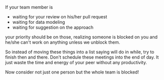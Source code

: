 <!--


---
 'Opinion : Unblock the peers first'
date: 2018-12-15 00:05:00 IST
updated: 2018-12-15 00:05:00 IST
categories: opinion
---

-->
<!DOCTYPE html>
<html>

<head>
  <title>basic-git-workflow</title>
  <meta charset="utf-8">
  <meta name="viewport" content="width=device-width, initial-scale=1.0">


  <link rel="stylesheet" href="./css/bootstrap.css">
  <link rel="stylesheet" href="./css/bootstrap.grid.css">
  <link rel="stylesheet" href="./css/bootstrap.min.css">
  <link rel="stylesheet" href="./css/bootstrap-reboot.min.css">
  <link rel="stylesheet" href="./css/bootstrap.css.map">
  <link rel="stylesheet" href="./css/blog-home.css">
  <link rel="stylesheet" href="./css/prism.css">
  <script async defer src="./css/prism.js"></script>
</head>
<!--------------------------------------------------------------------------------------------------->
<!--------------------------------------------------------------------------------------------------->
<!--------------------------------------------------------------------------------------------------->
<!--------------------------------------------------------------------------------------------------->
<!--------------------------------------------------------------------------------------------------->




<body>

If your team member is 

* waiting for your review on his/her pull request 
* waiting for data modeling
* waiting for suggestion on the approach

your priority should be on those, realizing someone is blocked on you and he/she can't work on anything 
unless we unblock them.

So instead of moving these things into a list saying will do in while, try to finish then and there.
Don't schedule these meetings into the end of day. It just waste the time and energy of your peer without any productivity.

Now consider not just one person but the whole team is blocked!
